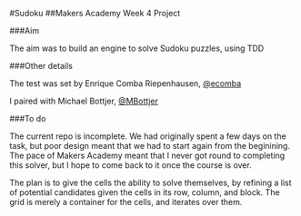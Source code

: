 #Sudoku
##Makers Academy Week 4 Project


###Aim

The aim was to build an engine to solve Sudoku puzzles, using TDD

###Other details

The test was set by Enrique Comba Riepenhausen, [@ecomba](http://www.github.com/ecomba)

I paired with Michael Bottjer, [@MBottjer](http://www.github.com/MBottjer)




###To do

The current repo is incomplete. We had originally spent a few days on the task, but poor design meant that we had to start again from the beginining. The pace of Makers Academy meant that I never got round to completing this solver, but I hope to come back to it once the course is over.

The plan is to give the cells the ability to solve themselves, by refining a list of potential candidates given the cells in its row, column, and block. The grid is merely a container for the cells, and iterates over them.  
